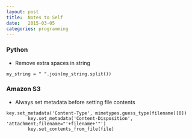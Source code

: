 ```yaml
---
layout: post
title:  Notes to Self
date:   2015-03-05
categories: programming
---
```



### Python
- Remove extra spaces in string
```
my_string = " ".join(my_string.split())
```

### Amazon S3
- Always set metadata before setting file contents
```
key.set_metadata('Content-Type', mimetypes.guess_type(filename)[0])
        key.set_metadata('Content-Disposition', 'attachment;filename="'+filename+'"')
        key.set_contents_from_file(file)
```
